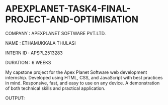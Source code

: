 # APEXPLANET-TASK4-FINAL-PROJECT-AND-OPTIMISATION

COMPANY : APEXPLANET SOFTWARE PVT.LTD.

NAME : ETHAMUKKALA THULASI

INTERN ID : APSPL2513283

DURATION : 6 WEEKS

My capstone project for the Apex Planet Software web development internship.
Developed using HTML, CSS, and JavaScript with best practices in mind.
Responsive, fast, and easy to use on any device.
A demonstration of both technical skills and practical application.

OUTPUT:
